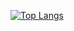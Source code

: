 [![Top Langs](https://github-readme-stats.vercel.app/api/top-langs/?username=Gaming-With-Portals&theme=tokyonight&icons=true&hide=ruby&layout=donut)](https://github.com/anuraghazra/github-readme-stats)

